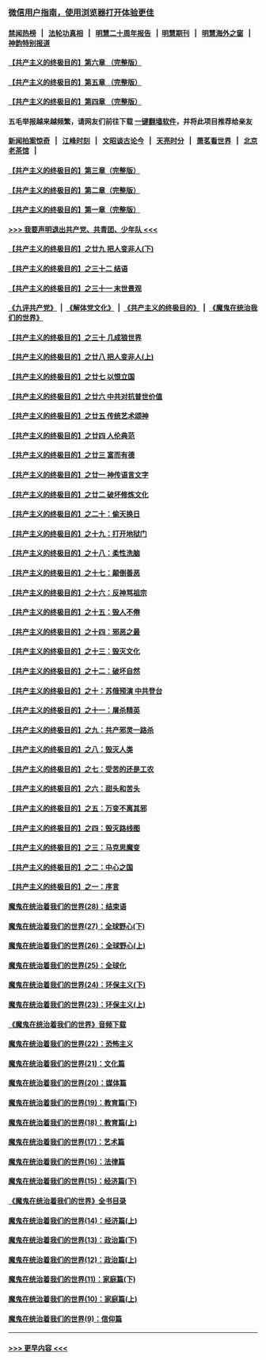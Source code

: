 ### [微信用户指南，使用浏览器打开体验更佳](https://github.com/gfw-breaker/banned-news1/blob/master/indexes/wechat-guide.md?t=0)
#### [禁闻热榜](热点新闻.md?t=0)  &nbsp;&nbsp;|&nbsp;&nbsp; [法轮功真相](https://github.com/gfw-breaker/truth/blob/master/README.md?t=0) &nbsp;&nbsp;|&nbsp;&nbsp; [明慧二十周年报告](https://github.com/gfw-breaker/mh-reports/blob/master/README.md?t=0) &nbsp;&nbsp;|&nbsp;&nbsp;[明慧期刊](https://github.com/gfw-breaker/mh-qikan) &nbsp;&nbsp;|&nbsp;&nbsp; [明慧海外之窗](https://github.com/gfw-breaker/mh-news/blob/master/README.md?t=0) &nbsp;&nbsp;|&nbsp;&nbsp; [神韵特别报道](https://github.com/gfw-breaker/mh-news/blob/master/shenyun.md?t=0)
#### [【共产主义的终极目的】第六章 （完整版）](../pages/nsc422/n11428913.md?t=02130233) 
#### [【共产主义的终极目的】第五章 （完整版）](../pages/nsc422/n11428912.md?t=02130233) 
#### [【共产主义的终极目的】第四章 （完整版）](../pages/nsc422/n11428907.md?t=02130233) 
#### 五毛举报越来越频繁，请网友们前往下载 [一键翻墙软件](https://github.com/gfw-breaker/ssr-accounts)，并将此项目推荐给亲友
#### [新闻拍案惊奇](https://github.com/gfw-breaker/banned-news1/blob/master/pages/link4.md) &nbsp;&nbsp;|&nbsp;&nbsp; [江峰时刻](https://github.com/gfw-breaker/banned-news1/blob/master/pages/link4.md) &nbsp;&nbsp;|&nbsp;&nbsp; [文昭谈古论今](https://github.com/gfw-breaker/banned-news1/blob/master/pages/link4.md) &nbsp;&nbsp;|&nbsp;&nbsp; [天亮时分](https://github.com/gfw-breaker/banned-news1/blob/master/pages/link4.md) &nbsp;&nbsp;|&nbsp;&nbsp; [萧茗看世界](https://github.com/gfw-breaker/banned-news1/blob/master/pages/link4.md) &nbsp;&nbsp;|&nbsp;&nbsp; [北京老茶馆](https://github.com/gfw-breaker/banned-news1/blob/master/pages/link4.md) &nbsp;&nbsp;|&nbsp;&nbsp; 
#### [【共产主义的终极目的】第三章（完整版）](../pages/nsc422/n11428848.md?t=02130233) 
#### [【共产主义的终极目的】第二章（完整版）](../pages/nsc422/n11428831.md?t=02130233) 
#### [【共产主义的终极目的】第一章（完整版）](../pages/nsc422/n11417651.md?t=02130233) 
#### [>>> 我要声明退出共产党、共青团、少年队 <<<](https://github.com/begood0513/goodnews/blob/master/quit/letter.md) 
#### [【共产主义的终极目的】之廿九 把人变非人(下)](../pages/nsc422/n11344140.md?t=02130233) 
#### [【共产主义的终极目的】之三十二 结语](../pages/nsc422/n11360535.md?t=02130233) 
#### [【共产主义的终极目的】之三十一 末世景观](../pages/nsc422/n11351129.md?t=02130233) 
#### [《九评共产党》](https://github.com/begood0513/9ping.md/blob/master/README.md) &nbsp;|&nbsp; [《解体党文化》](../../../../jtdwh.md/blob/master/README.md)  &nbsp;|&nbsp; [《共产主义的终极目的》](../../../../gczydzjmd.md/blob/master/README.md) &nbsp;|&nbsp; [《魔鬼在统治我们的世界》](../../../../mgztzwmdsj.md/blob/master/README.md) 
#### [【共产主义的终极目的】之三十 几成狼世界](../pages/nsc422/n11348280.md?t=02130233) 
#### [【共产主义的终极目的】之廿八 把人变非人(上)](../pages/nsc422/n11340492.md?t=02130233) 
#### [【共产主义的终极目的】之廿七 以恨立国](../pages/nsc422/n11336944.md?t=02130233) 
#### [【共产主义的终极目的】之廿六 中共对抗普世价值](../pages/nsc422/n11324785.md?t=02130233) 
#### [【共产主义的终极目的】之廿五 传统艺术颂神](../pages/nsc422/n11296396.md?t=02130233) 
#### [【共产主义的终极目的】之廿四 人伦典范](../pages/nsc422/n11296397.md?t=02130233) 
#### [【共产主义的终极目的】之廿三 富而有德](../pages/nsc422/n11283598.md?t=02130233) 
#### [【共产主义的终极目的】之廿一 神传语言文字](../pages/nsc422/n11263265.md?t=02130233) 
#### [【共产主义的终极目的】之廿二 破坏修炼文化](../pages/nsc422/n11245728.md?t=02130233) 
#### [【共产主义的终极目的】之二十：偷天换日](../pages/nsc422/n11238846.md?t=02130233) 
#### [【共产主义的终极目的】之十九：打开地狱门](../pages/nsc422/n11206376.md?t=02130233) 
#### [【共产主义的终极目的】之十八：柔性洗脑](../pages/nsc422/n11199994.md?t=02130233) 
#### [【共产主义的终极目的】之十七：颠倒善恶](../pages/nsc422/n11179782.md?t=02130233) 
#### [【共产主义的终极目的】之十六：反神骂祖宗](../pages/nsc422/n11166798.md?t=02130233) 
#### [【共产主义的终极目的】之十五：毁人不倦](../pages/nsc422/n11166792.md?t=02130233) 
#### [【共产主义的终极目的】之十四：邪恶之最](../pages/nsc422/n11150249.md?t=02130233) 
#### [【共产主义的终极目的】之十三：毁灭文化](../pages/nsc422/n11135227.md?t=02130233) 
#### [【共产主义的终极目的】之十二：破坏自然](../pages/nsc422/n11135214.md?t=02130233) 
#### [【共产主义的终极目的】之十：苏俄预演 中共登台](../pages/nsc422/n11118424.md?t=02130233) 
#### [【共产主义的终极目的】之十一：屠杀精英](../pages/nsc422/n11118442.md?t=02130233) 
#### [【共产主义的终极目的】之九：共产邪灵一路杀](../pages/nsc422/n11114139.md?t=02130233) 
#### [【共产主义的终极目的】之八：毁灭人类](../pages/nsc422/n11108503.md?t=02130233) 
#### [【共产主义的终极目的】之七：受苦的还是工农](../pages/nsc422/n11101809.md?t=02130233) 
#### [【共产主义的终极目的】之六：甜头和苦头](../pages/nsc422/n11096971.md?t=02130233) 
#### [【共产主义的终极目的】之五：万变不离其邪](../pages/nsc422/n11091285.md?t=02130233) 
#### [【共产主义的终极目的】之四：毁灭路线图](../pages/nsc422/n11086284.md?t=02130233) 
#### [【共产主义的终极目的】之三：马克思魔变](../pages/nsc422/n11061941.md?t=02130233) 
#### [【共产主义的终极目的】之二：中心之国](../pages/nsc422/n11047728.md?t=02130233) 
#### [【共产主义的终极目的】之一：序言](../pages/nsc422/n11086077.md?t=02130233) 
#### [魔鬼在统治着我们的世界(28)：结束语](../pages/nsc422/n10936246.md?t=02130233) 
#### [魔鬼在统治着我们的世界(27)：全球野心(下)](../pages/nsc422/n10928319.md?t=02130233) 
#### [魔鬼在统治着我们的世界(26)：全球野心(上)](../pages/nsc422/n10900318.md?t=02130233) 
#### [魔鬼在统治着我们的世界(25)：全球化](../pages/nsc422/n10788205.md?t=02130233) 
#### [魔鬼在统治着我们的世界(24)：环保主义(下)](../pages/nsc422/n10695307.md?t=02130233) 
#### [魔鬼在统治着我们的世界(23)：环保主义(上)](../pages/nsc422/n10688613.md?t=02130233) 
#### [《魔鬼在统治着我们的世界》音频下载](../pages/nsc422/n10635553.md?t=02130233) 
#### [魔鬼在统治着我们的世界(22)：恐怖主义](../pages/nsc422/n10614727.md?t=02130233) 
#### [魔鬼在统治着我们的世界(21)：文化篇](../pages/nsc422/n10597706.md?t=02130233) 
#### [魔鬼在统治着我们的世界(20)：媒体篇](../pages/nsc422/n10586579.md?t=02130233) 
#### [魔鬼在统治着我们的世界(19)：教育篇(下)](../pages/nsc422/n10564808.md?t=02130233) 
#### [魔鬼在统治着我们的世界(18)：教育篇(上)](../pages/nsc422/n10526970.md?t=02130233) 
#### [魔鬼在统治着我们的世界(17)：艺术篇](../pages/nsc422/n10499093.md?t=02130233) 
#### [魔鬼在统治着我们的世界(16)：法律篇](../pages/nsc422/n10485969.md?t=02130233) 
#### [魔鬼在统治着我们的世界(15)：经济篇(下)](../pages/nsc422/n10469975.md?t=02130233) 
#### [《魔鬼在统治着我们的世界》全书目录](../pages/nsc422/n10464261.md?t=02130233) 
#### [魔鬼在统治着我们的世界(14)：经济篇(上)](../pages/nsc422/n10457370.md?t=02130233) 
#### [魔鬼在统治着我们的世界(13)：政治篇(下)](../pages/nsc422/n10448270.md?t=02130233) 
#### [魔鬼在统治着我们的世界(12)：政治篇(上)](../pages/nsc422/n10444576.md?t=02130233) 
#### [魔鬼在统治着我们的世界(11)：家庭篇(下)](../pages/nsc422/n10440961.md?t=02130233) 
#### [魔鬼在统治着我们的世界(10)：家庭篇(上)](../pages/nsc422/n10435448.md?t=02130233) 
#### [魔鬼在统治着我们的世界(9)：信仰篇](../pages/nsc422/n10432159.md?t=02130233) 

----
#### [ >>> 更早内容 <<< ](../indexes/nsc422-earlier.md)
